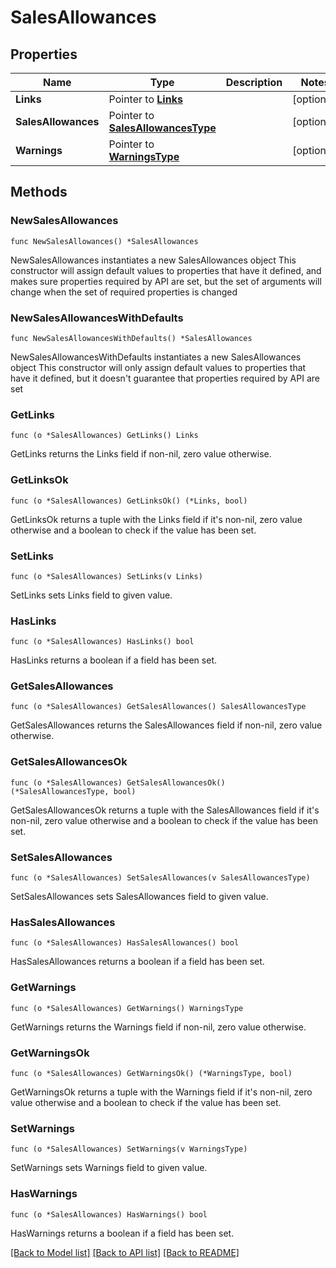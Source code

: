 # SalesAllowances

## Properties

Name | Type | Description | Notes
------------ | ------------- | ------------- | -------------
**Links** | Pointer to [**Links**](Links.md) |  | [optional] 
**SalesAllowances** | Pointer to [**SalesAllowancesType**](SalesAllowancesType.md) |  | [optional] 
**Warnings** | Pointer to [**WarningsType**](WarningsType.md) |  | [optional] 

## Methods

### NewSalesAllowances

`func NewSalesAllowances() *SalesAllowances`

NewSalesAllowances instantiates a new SalesAllowances object
This constructor will assign default values to properties that have it defined,
and makes sure properties required by API are set, but the set of arguments
will change when the set of required properties is changed

### NewSalesAllowancesWithDefaults

`func NewSalesAllowancesWithDefaults() *SalesAllowances`

NewSalesAllowancesWithDefaults instantiates a new SalesAllowances object
This constructor will only assign default values to properties that have it defined,
but it doesn't guarantee that properties required by API are set

### GetLinks

`func (o *SalesAllowances) GetLinks() Links`

GetLinks returns the Links field if non-nil, zero value otherwise.

### GetLinksOk

`func (o *SalesAllowances) GetLinksOk() (*Links, bool)`

GetLinksOk returns a tuple with the Links field if it's non-nil, zero value otherwise
and a boolean to check if the value has been set.

### SetLinks

`func (o *SalesAllowances) SetLinks(v Links)`

SetLinks sets Links field to given value.

### HasLinks

`func (o *SalesAllowances) HasLinks() bool`

HasLinks returns a boolean if a field has been set.

### GetSalesAllowances

`func (o *SalesAllowances) GetSalesAllowances() SalesAllowancesType`

GetSalesAllowances returns the SalesAllowances field if non-nil, zero value otherwise.

### GetSalesAllowancesOk

`func (o *SalesAllowances) GetSalesAllowancesOk() (*SalesAllowancesType, bool)`

GetSalesAllowancesOk returns a tuple with the SalesAllowances field if it's non-nil, zero value otherwise
and a boolean to check if the value has been set.

### SetSalesAllowances

`func (o *SalesAllowances) SetSalesAllowances(v SalesAllowancesType)`

SetSalesAllowances sets SalesAllowances field to given value.

### HasSalesAllowances

`func (o *SalesAllowances) HasSalesAllowances() bool`

HasSalesAllowances returns a boolean if a field has been set.

### GetWarnings

`func (o *SalesAllowances) GetWarnings() WarningsType`

GetWarnings returns the Warnings field if non-nil, zero value otherwise.

### GetWarningsOk

`func (o *SalesAllowances) GetWarningsOk() (*WarningsType, bool)`

GetWarningsOk returns a tuple with the Warnings field if it's non-nil, zero value otherwise
and a boolean to check if the value has been set.

### SetWarnings

`func (o *SalesAllowances) SetWarnings(v WarningsType)`

SetWarnings sets Warnings field to given value.

### HasWarnings

`func (o *SalesAllowances) HasWarnings() bool`

HasWarnings returns a boolean if a field has been set.


[[Back to Model list]](../README.md#documentation-for-models) [[Back to API list]](../README.md#documentation-for-api-endpoints) [[Back to README]](../README.md)


